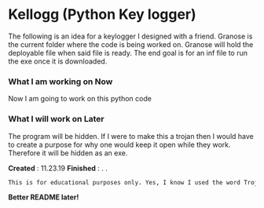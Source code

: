 # Kellogg (Python Key logger)

The following is an idea for a keylogger I designed with a friend. Granose is the current folder where the code is being worked on. Granose will hold the deployable file when said file is ready. The end goal is for an inf file to run the exe once it is downloaded. 

### What I am working on Now
Now I am going to work on this python code

### What I will work on Later
The program will be hidden. If I were to make this a trojan then I would have to create a purpose for why one would keep it open while they work. Therefore it will be hidden as an exe. 

__Created__ : 11.23.19
__Finished__ :  .  .



```j
This is for educational purposes only. Yes, I know I used the word Trojan and said the program will be hidden, but I can assure anyone that this will be a mediocre attempt that will likely not be better than one that someone could buy. 
```
__Better README later!__



